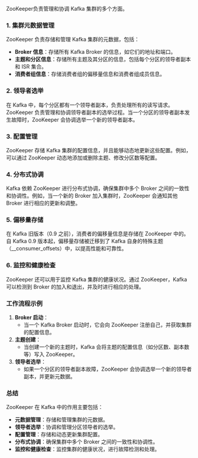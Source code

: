 ZooKeeper负责管理和协调 Kafka 集群的多个方面。
### 1. 集群元数据管理
ZooKeeper 负责存储和管理 Kafka 集群的元数据，包括：

- **Broker 信息**：存储所有 Kafka Broker 的信息，如它们的地址和端口。
- **主题和分区信息**：存储所有主题及其分区的信息，包括每个分区的领导者副本和 ISR 集合。
- **消费者组信息**：存储消费者组的偏移量信息和消费者组成员信息。
### 2. 领导者选举
在 Kafka 中，每个分区都有一个领导者副本，负责处理所有的读写请求。ZooKeeper 负责管理和协调领导者副本的选举过程。当一个分区的领导者副本发生故障时，ZooKeeper 会协调选举一个新的领导者副本。
### 3. 配置管理
ZooKeeper 存储 Kafka 集群的配置信息，并且能够动态地更新这些配置。例如，可以通过 ZooKeeper 动态地添加或删除主题、修改分区数等配置。
### 4. 分布式协调
Kafka 依赖 ZooKeeper 进行分布式协调，确保集群中多个 Broker 之间的一致性和协调性。例如，当一个新的 Broker 加入集群时，ZooKeeper 会通知其他 Broker 进行相应的更新和调整。
### 5. 偏移量存储
在 Kafka 旧版本（0.9 之前），消费者的偏移量信息是存储在 ZooKeeper 中的。自 Kafka 0.9 版本起，偏移量存储被迁移到了 Kafka 自身的特殊主题（__consumer_offsets）中，以提高性能和可靠性。
### 6. 监控和健康检查
ZooKeeper 还可以用于监控 Kafka 集群的健康状况。通过 ZooKeeper，Kafka 可以检测到 Broker 的加入和退出，并及时进行相应的处理。
### 工作流程示例

1. **Broker 启动**：
   - 当一个 Kafka Broker 启动时，它会向 ZooKeeper 注册自己，并获取集群的配置信息。
2. **主题创建**：
   - 当创建一个新的主题时，Kafka 会将主题的配置信息（如分区数、副本数等）写入 ZooKeeper。
3. **领导者选举**：
   - 如果一个分区的领导者副本故障，ZooKeeper 会协调选举一个新的领导者副本，并更新元数据。
### 总结
ZooKeeper 在 Kafka 中的作用主要包括：

- **元数据管理**：存储和管理集群的元数据。
- **领导者选举**：协调和管理分区领导者的选举。
- **配置管理**：存储和动态更新集群配置。
- **分布式协调**：确保集群中多个 Broker 之间的一致性和协调性。
- **监控和健康检查**：监控集群的健康状况，进行故障检测和处理。
